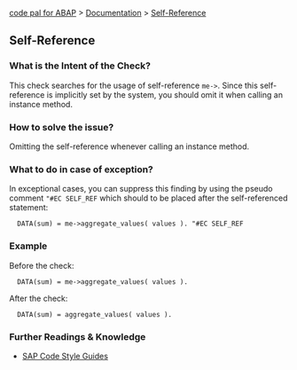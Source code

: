 [code pal for ABAP](../../README.md) > [Documentation](../check_documentation.md) > [Self-Reference](self-reference.md)

## Self-Reference

### What is the Intent of the Check?

This check searches for the usage of self-reference `me->`. Since this self-reference is implicitly set by the system, you should omit it when calling an instance method.

### How to solve the issue?

Omitting the self-reference whenever calling an instance method.

### What to do in case of exception?

In exceptional cases, you can suppress this finding by using the pseudo comment `"#EC SELF_REF` which should to be placed after the self-referenced statement:

```abap
  DATA(sum) = me->aggregate_values( values ). "#EC SELF_REF
```

### Example

Before the check:

```abap
  DATA(sum) = me->aggregate_values( values ).
```

After the check:

```abap
  DATA(sum) = aggregate_values( values ).
```

### Further Readings & Knowledge

* [SAP Code Style Guides](https://github.com/SAP/styleguides/blob/main/clean-abap/CleanABAP.md#omit-the-self-reference-me-when-calling-an-instance-method)
